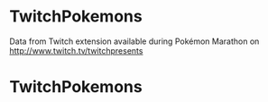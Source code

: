 # TwitchPokemons

Data from Twitch extension available during Pokémon Marathon on http://www.twitch.tv/twitchpresents

# TwitchPokemons
